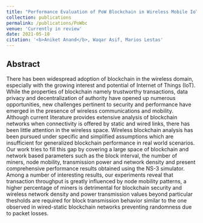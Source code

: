 ```yaml
---
title: "Performance Evaluation of PoW Blockchain in Wireless Mobile IoT networks"
collection: publications
permalink: /publications/PoWbc
venue: 'Currently in review'
date: 2021-05-18
citation: '<b>Aniket Anand</b>, Waqar Asif, Marios Lestas'
---
```


<!-- [[PDF]](https://ieeexplore.ieee.org/iel7/8785949/8789886/08790098.pdf?casa_token=4VXgeMjuXvoAAAAA:Ox_GAAqMtXHqLmXof9yYYtIgSXX0zSWlygcnavQWxqHSGmu1xPjBBgOo8bd_vxJQF9-t1VvSIbNt) -->

## Abstract
There has been widespread adoption of blockchain in the wireless domain, especially with the growing interest and potential of Internet of Things (IoT). While the properties of blockchain namely trustworthy transactions, data privacy and decentralization of authority have opened up numerous opportunities, new challenges pertinent to security and performance have emerged in the presence of wireless communications and mobility. Although current literature provides extensive analysis of blockchain networks when connectivity is offered by static and wired links, there has been little attention in the wireless space. Wireless blockchain analysis has been pursued under specific and simplified assumptions which are insufficient for generalized blockchain performance in real world scenarios. Our work tries to fill this gap by covering a large space of blockchain and network based parameters such as the block interval, the number of miners, node mobility, transmission power and network density and present comprehensive performance results obtained using the NS-3 simulator. Among a number of interesting results, our experiments reveal that transaction throughput is greatly influenced by node mobility patterns, a higher percentage of miners is detrimental for blockchain security and wireless network density and power transmission values beyond particular thesholds are required for block transmission behavior similar to the one observed in  wired-static blockchain networks preventing randomness due to packet losses.